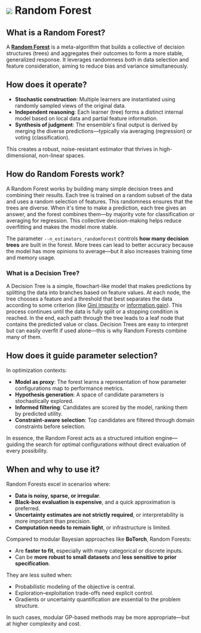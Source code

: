 # <img class='emoji_nav' src='emojis/tree.svg' /> Random Forest

<div id="toc"></div>

<!-- What are random forests and how do they work? -->

<!-- Category: Models -->

## What is a Random Forest?

A [**Random Forest**](https://en.wikipedia.org/wiki/Random_forest) is a meta-algorithm that builds a collective of decision structures (trees) and aggregates their outcomes to form a more stable, generalized response. It leverages randomness both in data selection and feature consideration, aiming to reduce bias and variance simultaneously.

## How does it operate?

- **Stochastic construction**: Multiple learners are instantiated using randomly sampled views of the original data.
- **Independent reasoning**: Each learner (tree) forms a distinct internal model based on local data and partial feature information.
- **Synthesis of judgment**: The ensemble's final output is derived by merging the diverse predictions—typically via averaging (regression) or voting (classification).

This creates a robust, noise-resistant estimator that thrives in high-dimensional, non-linear spaces.

## How do Random Forests work?

A Random Forest works by building many simple decision trees and combining their results. Each tree is trained on a random subset of the data and uses a random selection of features. This randomness ensures that the trees are diverse. When it's time to make a prediction, each tree gives an answer, and the forest combines them—by majority vote for classification or averaging for regression. This collective decision-making helps reduce overfitting and makes the model more stable.

The parameter `--n_estimators_randomforest` controls **how many decision trees** are built in the forest. More trees can lead to better accuracy because the model has more opinions to average—but it also increases training time and memory usage.

### What is a Decision Tree?

A Decision Tree is a simple, flowchart-like model that makes predictions by splitting the data into branches based on feature values. At each node, the tree chooses a feature and a threshold that best separates the data according to some criterion (like [Gini impurity](https://en.wikipedia.org/wiki/Gini_coefficient) or [information gain](https://en.wikipedia.org/wiki/Information_gain_ratio)). This process continues until the data is fully split or a stopping condition is reached. In the end, each path through the tree leads to a leaf node that contains the predicted value or class. Decision Trees are easy to interpret but can easily overfit if used alone—this is why Random Forests combine many of them.

## How does it guide parameter selection?

In optimization contexts:

- **Model as proxy**: The forest learns a representation of how parameter configurations map to performance metrics.
- **Hypothesis generation**: A space of candidate parameters is stochastically explored.
- **Informed filtering**: Candidates are scored by the model, ranking them by predicted utility.
- **Constraint-aware selection**: Top candidates are filtered through domain constraints before selection.

In essence, the Random Forest acts as a structured intuition engine—guiding the search for optimal configurations without direct evaluation of every possibility.

## When and why to use it?

Random Forests excel in scenarios where:

- **Data is noisy, sparse, or irregular**.
- **Black-box evaluation is expensive**, and a quick approximation is preferred.
- **Uncertainty estimates are not strictly required**, or interpretability is more important than precision.
- **Computation needs to remain light**, or infrastructure is limited.

Compared to modular Bayesian approaches like **BoTorch**, Random Forests:

- Are **faster to fit**, especially with many categorical or discrete inputs.
- Can be **more robust to small datasets** and **less sensitive to prior specification**.

They are less suited when:

- Probabilistic modeling of the objective is central.
- Exploration–exploitation trade-offs need explicit control.
- Gradients or uncertainty quantification are essential to the problem structure.

In such cases, modular GP-based methods may be more appropriate—but at higher complexity and cost.
